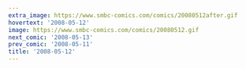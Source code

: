 ```yaml
---
extra_image: https://www.smbc-comics.com/comics/20080512after.gif
hovertext: '2008-05-12'
image: https://www.smbc-comics.com/comics/20080512.gif
next_comic: '2008-05-13'
prev_comic: '2008-05-11'
title: '2008-05-12'
---
```


